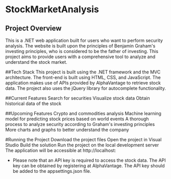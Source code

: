 # StockMarketAnalysis

## Project Overview
This is a .NET web application built for users who want to perform security analysis. The website is built upon the principles of Benjamin Graham's investing principles, who is considered to be the father of investing. This project aims to provide users with a comprehensive tool to analyze and understand the stock market.

##Tech Stack
This project is built using the .NET framework and the MVC architecture. The front-end is built using HTML, CSS, and JavaScript. The application makes use of APIs provided by AlphaVantage to retrieve stock data. The project also uses the jQuery library for autocomplete functionality.

##Current Features
Search for securities
Visualize stock data
Obtain historical data of the stock

##Upcoming Features
Crypto and commodities analysis
Machine learning model for predicting stock prices based on world events
A thorough process to analyze security according to Graham's investing principles
More charts and graphs to better understand the company

#Running the Project
Download the project files
Open the project in Visual Studio
Build the solution
Run the project on the local development server
The application will be accessible at http://localhost:<port>
  
 - Please note that an API key is required to access the stock data. The API key can be obtained by registering at AlphaVantage. The API key should be added to the appsettings.json file.
